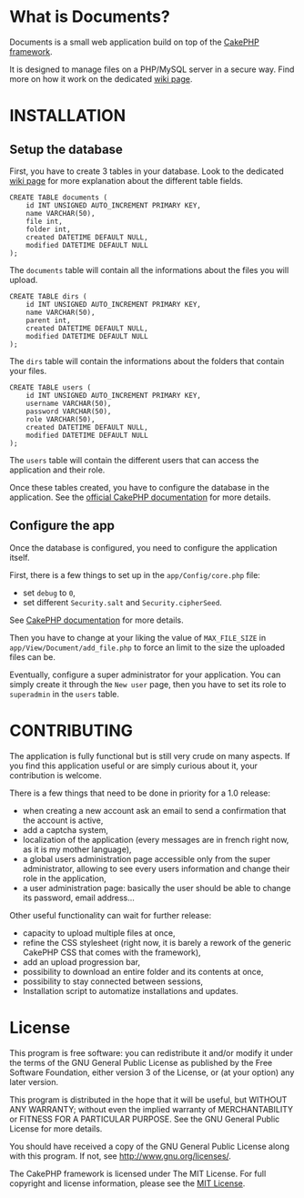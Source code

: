 What is Documents?
==================

Documents is a small web application build on top of the [CakePHP framework](http://cakephp.org/).

It is designed to manage files on a PHP/MySQL server in a secure way. Find more on how it work on the dedicated [wiki page](https://github.com/damien-carcel/Documents/wiki/application).

# INSTALLATION

## Setup the database

First, you have to create 3 tables in your database. Look to the dedicated [wiki page](https://github.com/damien-carcel/Documents/wiki/database) for more explanation about the different table fields.

```
CREATE TABLE documents (
	id INT UNSIGNED AUTO_INCREMENT PRIMARY KEY,
	name VARCHAR(50),
	file int,
	folder int,
	created DATETIME DEFAULT NULL,
	modified DATETIME DEFAULT NULL
);
```

The ```documents``` table will contain all the informations about the files you will upload.

```
CREATE TABLE dirs (
	id INT UNSIGNED AUTO_INCREMENT PRIMARY KEY,
	name VARCHAR(50),
	parent int,
	created DATETIME DEFAULT NULL,
	modified DATETIME DEFAULT NULL
);
```

The ```dirs``` table will contain the informations about the folders that contain your files.

```
CREATE TABLE users (
	id INT UNSIGNED AUTO_INCREMENT PRIMARY KEY,
	username VARCHAR(50),
	password VARCHAR(50),
	role VARCHAR(50),
	created DATETIME DEFAULT NULL,
	modified DATETIME DEFAULT NULL
);
```

The ```users``` table will contain the different users that can access the application and their role.

Once these tables created, you have to configure the database in the application. See the [official CakePHP documentation](http://book.cakephp.org/2.0/en/development/configuration.html#database-configuration) for more details.

## Configure the app

Once the database is configured, you need to configure the application itself.

First, there is a few things to set up in the ```app/Config/core.php``` file:
* set ```debug``` to ```0```,
* set different ```Security.salt``` and ```Security.cipherSeed```.

See [CakePHP documentation](http://book.cakephp.org/2.0/en/development/configuration.html#core-configuration) for more details.

Then you have to change at your liking the value of ```MAX_FILE_SIZE``` in ```app/View/Document/add_file.php``` to force an limit to the size the uploaded files can be.

Eventually, configure a super administrator for your application. You can simply create it through the ```New user``` page, then you have to set its role to ```superadmin``` in the ```users``` table.

# CONTRIBUTING

The application is fully functional but is still very crude on many aspects. If you find this application useful or are simply curious about it, your contribution is welcome.

There is a few things that need to be done in priority for a 1.0 release:
* when creating a new account ask an email to send a confirmation that the account is active,
* add a captcha system,
* localization of the application (every messages are in french right now, as it is my mother language),
* a global users administration page accessible only from the super administrator, allowing to see every users information and change their role in the application,
* a user administration page: basically the user should be able to change its password, email address…

Other useful functionality can wait for further release:
* capacity to upload multiple files at once,
* refine the CSS stylesheet (right now, it is barely a rework of the generic CakePHP CSS that comes with the framework),
* add an upload progression bar,
* possibility to download an entire folder and its contents at once,
* possibility to stay connected between sessions,
* Installation script to automatize installations and updates.

# License

This program is free software: you can redistribute it and/or modify it under the terms of the GNU General Public License as published by the Free Software Foundation, either version 3 of the License, or (at your option) any later version.

This program is distributed in the hope that it will be useful, but WITHOUT ANY WARRANTY; without even the implied warranty of MERCHANTABILITY or FITNESS FOR A PARTICULAR PURPOSE.  See the GNU General Public License for more details.

You should have received a copy of the GNU General Public License along with this program.  If not, see <http://www.gnu.org/licenses/>.

The CakePHP framework is licensed under The MIT License. For full copyright and license information, please see the [MIT License](http://www.opensource.org/licenses/mit-license.php).
